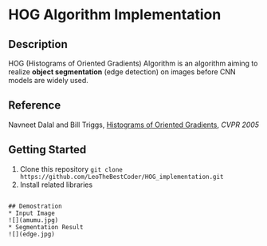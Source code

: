 # HOG Algorithm Implementation

## Description
HOG (Histograms of Oriented Gradients) Algorithm is an algorithm aiming to realize **object segmentation** (edge detection) on images before CNN models are widely used. 

## Reference
Navneet Dalal and Bill Triggs, [Histograms of Oriented Gradients](https://lear.inrialpes.fr/people/triggs/pubs/Dalal-cvpr05.pdf), *CVPR 2005*

## Getting Started
1. Clone this repository
``` git clone https://github.com/LeoTheBestCoder/HOG_implementation.git ```
2. Install related libraries
``` pip

## Demostration
* Input Image
![](amumu.jpg)
* Segmentation Result
![](edge.jpg)